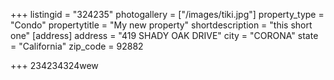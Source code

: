 +++
listingid = "324235"
photogallery = ["/images/tiki.jpg"]
property_type = "Condo"
propertytitle = "My new property"
shortdescription = "this short one"
[address]
address = "419 SHADY OAK DRIVE"
city = "CORONA"
state = "California"
zip_code = 92882

+++
234234324wew
